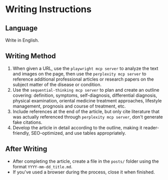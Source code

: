 # Writing Instructions

## Language
Write in English.

## Writing Method
1. When given a URL, use the `playwright mcp server` to analyze the text and images on the page, then use the `perplexity mcp server` to reference additional professional articles or research papers on the subject matter of the disease or condition.
2. Use the `sequential-thinking mcp server` to plan and create an outline covering: definition, symptoms, self-diagnosis, differential diagnosis, physical examination, oriental medicine treatment approaches, lifestyle management, prognosis and course of treatment, etc.
3. Include references at the end of the article, but only cite literature that was actually referenced through `perplexity mcp server`, don't generate fake citations.
4. Develop the article in detail according to the outline, making it reader-friendly, SEO-optimized, and use tables appropriately.

## After Writing
- After completing the article, create a file in the `posts/` folder using the format `YYYY-mm-dd_title.md`.
- If you've used a browser during the process, close it when finished.
